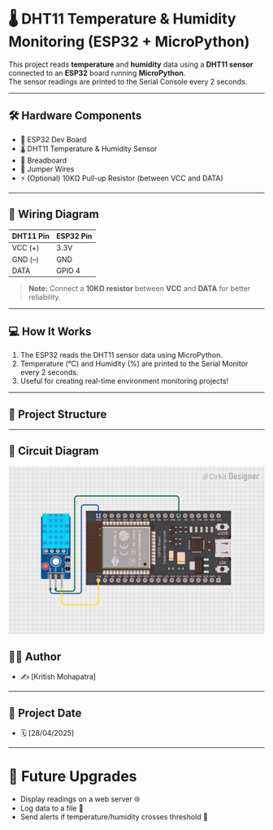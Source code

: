 # 🌡️ DHT11 Temperature & Humidity Monitoring (ESP32 + MicroPython)

This project reads **temperature** and **humidity** data using a **DHT11 sensor** connected to an **ESP32** board running **MicroPython**.  
The sensor readings are printed to the Serial Console every 2 seconds.

---

## 🛠️ Hardware Components
- 🧠 ESP32 Dev Board
- 🌡️ DHT11 Temperature & Humidity Sensor
- 📏 Breadboard
- 🔌 Jumper Wires
- ⚡ (Optional) 10KΩ Pull-up Resistor (between VCC and DATA)

---

## 🧰 Wiring Diagram
| DHT11 Pin | ESP32 Pin |
|:---|:---|
| VCC (+) | 3.3V |
| GND (–) | GND |
| DATA | GPIO 4 |

> **Note:** Connect a **10KΩ resistor** between **VCC** and **DATA** for better reliability.

---

## 💻 How It Works
1. The ESP32 reads the DHT11 sensor data using MicroPython.
2. Temperature (°C) and Humidity (%) are printed to the Serial Monitor every 2 seconds.
3. Useful for creating real-time environment monitoring projects!

---

## 📂 Project Structure

---

## 🧩 Circuit Diagram
![Circuit Diagram](circuit_image_(4).png)


## 👨‍💻 Author
- ✍️ [Kritish Mohapatra]

---

## 📅 Project Date
- 🗓️ [28/04/2025]

---

# 🚀 Future Upgrades
- Display readings on a web server 🌐
- Log data to a file 📁
- Send alerts if temperature/humidity crosses threshold 🚨
